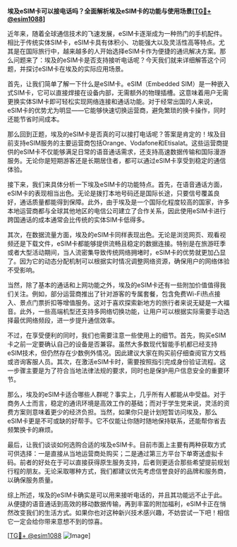 **埃及eSIM卡可以接电话吗？全面解析埃及eSIM卡的功能与使用场景[[TG💪+ @esim1088](https://t.me/s/esim1088)]**

近年来，随着全球通信技术的飞速发展，eSIM卡逐渐成为一种热门的手机配件。相比于传统实体SIM卡，eSIM卡具有体积小、功能强大以及灵活性高等特点。尤其是在国际旅行中，越来越多的人开始选择eSIM卡作为便捷的通讯解决方案。那么问题来了：埃及的eSIM卡是否支持接听电话呢？今天我们就来详细解答这个问题，并探讨eSIM卡在埃及的实际应用场景。

首先，让我们简单了解一下什么是eSIM卡。eSIM（Embedded SIM）是一种嵌入式SIM卡，它可以直接焊接在设备内部，无需额外的物理插槽。这意味着用户无需更换实体SIM卡即可轻松实现网络连接和通话功能。对于经常出国的人来说，eSIM卡的优势尤为明显——它能够快速切换运营商，避免繁琐的换卡操作，同时还能节省时间成本。

那么回到正题，埃及的eSIM卡是否真的可以接打电话呢？答案是肯定的！埃及目前支持eSIM服务的主要运营商包括Orange、Vodafone和Etisalat。这些运营商提供的eSIM卡不仅能够满足日常的语音通话需求，还支持高速数据传输和国际漫游服务。无论你是短期游客还是长期居住者，都可以通过eSIM卡享受到稳定的通信体验。

接下来，我们来具体分析一下埃及eSIM卡的功能特点。首先，在语音通话方面，eSIM卡的表现相当出色。无论是拨打本地号码还是国际长途，只要信号覆盖良好，通话质量都能得到保障。此外，由于埃及是一个国际化程度较高的国家，许多本地运营商都与全球其他地区的电信公司建立了合作关系，因此使用eSIM卡进行跨国通话的成本通常会比传统的实体SIM卡低得多。

其次，在数据流量方面，埃及的eSIM卡同样表现出色。无论是浏览网页、观看视频还是下载文件，eSIM卡都能够提供流畅且稳定的数据连接。特别是在旅游旺季或者大型活动期间，当人流密集导致传统网络拥堵时，eSIM卡的优势就更加凸显了。因为它的动态分配机制可以根据实时情况调整网络资源，确保用户的网络体验不受影响。

当然，除了基本的通话和上网功能之外，埃及的eSIM卡还有一些附加价值值得我们关注。例如，部分运营商推出了针对游客的专属套餐，包含免费Wi-Fi热点接入、景点门票折扣等增值服务。这对于喜欢探索新地方的旅行者来说无疑是一大福音。此外，一些高端机型还支持多网络切换功能，让用户可以根据实际需要手动选择最优网络频段，进一步提升通信效率。

不过，在享受便利的同时，我们也需要注意一些使用上的细节。首先，购买eSIM卡之前一定要确认自己的设备是否兼容。虽然大多数现代智能手机都已经支持eSIM技术，但仍然存在少数例外情况。因此建议大家在购买前仔细查阅官方文档或咨询客服人员。其次，在激活eSIM卡时，需要按照指引完成身份验证流程。这一步骤主要是为了符合当地法律法规的要求，同时也是保护用户信息安全的重要环节。

那么，埃及的eSIM卡适合哪些人群呢？事实上，几乎所有人都能从中受益。对于商务人士而言，稳定的通讯环境是高效工作的基础；而对于学生党来说，灵活的资费方案则意味着更少的经济负担。当然，如果你只是计划短暂访问埃及，那么eSIM卡更是不可或缺的好帮手。它不仅能让你随时随地保持联系，还能帮你省去频繁换卡的麻烦。

最后，让我们谈谈如何选购合适的埃及eSIM卡。目前市面上主要有两种获取方式可供选择：一是直接从当地运营商处购买；二是通过第三方平台下单寄送虚拟卡码。前者的好处在于可以直接获得原生服务支持，后者则更适合那些希望提前规划行程的朋友。无论采取哪种方式，我们都建议优先考虑信誉良好的品牌和服务商，以确保服务质量。

综上所述，埃及的eSIM卡确实是可以用来接听电话的，并且其功能远不止于此。从便捷的语音通话到高效的移动数据传输，再到丰富的附加福利，eSIM卡正在悄然改变我们的生活方式。如果你也对这种新兴技术感兴趣，不妨尝试一下吧！相信它一定会给你带来意想不到的惊喜。

[[TG💪+ @esim1088](https://t.me/s/esim1088) ![Image](https://i.postimg.cc/4NQfJmqS/Snipaste-2025-05-13-00-14-12.png)]